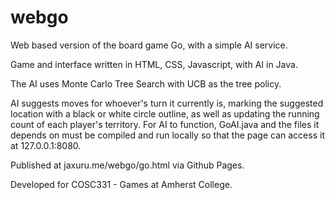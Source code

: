 webgo
=====

Web based version of the board game Go, with a simple AI service.

Game and interface written in HTML, CSS, Javascript, with AI in Java.

The AI uses Monte Carlo Tree Search with UCB as the tree policy.

AI suggests moves for whoever's turn it currently is, marking the
suggested location with a black or white circle outline, as well as
updating the running count of each player's territory. For AI to
function, GoAI.java and the files it depends on must be compiled and
run locally so that the page can access it at 127.0.0.1:8080.

Published at jaxuru.me/webgo/go.html via Github Pages.

Developed for COSC331 - Games at Amherst College.
